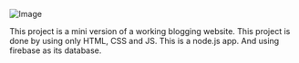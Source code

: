 ![Image](https://dev-to-uploads.s3.amazonaws.com/uploads/articles/naxpa0453a6bhd69ci1c.png)

This project is a mini version of a working blogging website. This project is done by using only HTML, CSS and JS. This is a node.js app. And using firebase as its database. 
